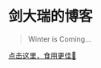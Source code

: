 <!--
 * @Author: your name
 * @Date: 2020-07-31 13:37:57
 * @LastEditTime: 2020-10-15 11:22:37
 * @LastEditors: Please set LastEditors
 * @Description: In User Settings Edit
 * @FilePath: \JDR_Blog\README.md
-->

# 剑大瑞的博客

> Winter is Coming...


[点击这里，食用更佳🤞](https://jiandarui.github.io/JDR_Blog/#/)
